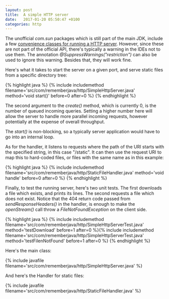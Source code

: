 ```yaml
---
layout: post
title:  A simple HTTP server
date:   2017-01-20 05:50:47 +0100
categories: http
---
```


The unofficial *com.sun* packages which is still part of the main JDK, include a few [convenience classes for running a HTTP server][httpserver-pkg]. However, since these are not part of the official API, there's typically a warning in the IDEs not to use them. The annotation *@SuppressWarnings("restriction")* can also be used to ignore this warning. Besides that, they will work fine.

Here's what it takes to start the server on a given port, and serve static files from a specific directory tree:

{% highlight java %}
{% include includemethod filename='src/com/rememberjava/http/SimpleHttpServer.java' method='void start()' before=0  after=0 %}
{% endhighlight %}

The second argument to the *create()* method, which is currently 0, is the number of queued incoming queries. Setting a higher number here will allow the server to handle more parallel incoming requests, however potentially at the expense of overall throughput.

The *start()* is non-blocking, so a typically server application would have to go into an internal loop.

As for the handler, it listens to requests where the path of the URI starts with the specified string, in this case "/static". It can then use the request URI to map this to hard-coded files, or files with the same name as in this example:

{% highlight java %}
{% include includemethod filename='src/com/rememberjava/http/StaticFileHandler.java' method='void handle' before=0  after=0 %}
{% endhighlight %}

Finally, to test the running server, here's two unit tests. The first downloads a file which exists, and prints its lines. The second requests a file which does not exist. Notice that the 404 return code passed from *sendResponseHeaders()* in the handler, is enough to make the *openStream()* call throw a *FileNotFoundException* on the client side.

{% highlight java %}
{% include includemethod filename='src/com/rememberjava/http/SimpleHttpServerTest.java' method='testDownload' before=1  after=0 %}{% include includemethod filename='src/com/rememberjava/http/SimpleHttpServerTest.java' method='testFilenNotFound' before=1  after=0 %}
{% endhighlight %}

Here's the main class:

{% include javafile filename='src/com/rememberjava/http/SimpleHttpServer.java' %}

And here's the Handler for static files:

{% include javafile filename='src/com/rememberjava/http/StaticFileHandler.java' %}

[httpserver-pkg]: https://docs.oracle.com/javase/8/docs/jre/api/net/httpserver/spec/com/sun/net/httpserver/package-summary.html